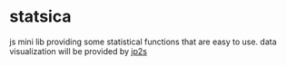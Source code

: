 # statsica
js mini lib providing some statistical functions that are easy to use.
data visualization will be provided by [jp2s](https://github.com/jp2s)
